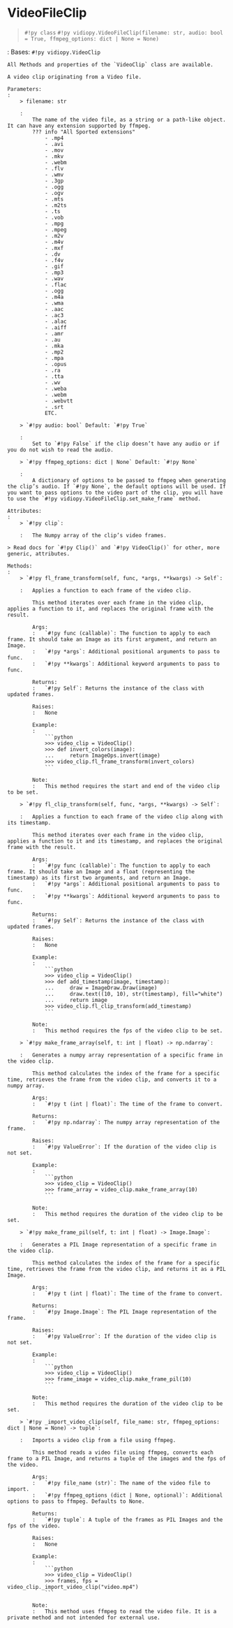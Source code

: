 # VideoFileClip

> `#!py class` `#!py vidiopy.VideoFileClip(filename: str, audio: bool = True, ffmpeg_options: dict | None = None)`

:   Bases: `#!py vidiopy.VideoClip`

    All Methods and properties of the `VideoClip` class are available.

    A video clip originating from a Video file.

    Parameters:
    :   
        > filename: str
        
        :   
            The name of the video file, as a string or a path-like object. It can have any extension supported by ffmpeg.
            ??? info "All Sported extensions"
                - .mp4
                - .avi
                - .mov
                - .mkv
                - .webm
                - .flv
                - .wmv
                - .3gp
                - .ogg
                - .ogv
                - .mts
                - .m2ts
                - .ts
                - .vob
                - .mpg
                - .mpeg
                - .m2v
                - .m4v
                - .mxf
                - .dv
                - .f4v
                - .gif
                - .mp3
                - .wav
                - .flac
                - .ogg
                - .m4a
                - .wma
                - .aac
                - .ac3
                - .alac
                - .aiff
                - .amr
                - .au
                - .mka
                - .mp2
                - .mpa
                - .opus
                - .ra
                - .tta
                - .wv
                - .weba
                - .webm
                - .webvtt
                - .srt
                ETC.

        > `#!py audio: bool` Default: `#!py True`

        :   
            Set to `#!py False` if the clip doesn’t have any audio or if you do not wish to read the audio.

        > `#!py ffmpeg_options: dict | None` Default: `#!py None`

        :   
            A dictionary of options to be passed to ffmpeg when generating the clip’s audio. If `#!py None`, the default options will be used. If you want to pass options to the video part of the clip, you will have to use the `#!py vidiopy.VideoFileClip.set_make_frame` method.

    Attributes:
    :   
        > `#!py clip`:
        
        :   The Numpy array of the clip’s video frames.

    > Read docs for `#!py Clip()` and `#!py VideoClip()` for other, more generic, attributes.

    Methods:
    :   
        > `#!py fl_frame_transform(self, func, *args, **kwargs) -> Self`:

        :   Applies a function to each frame of the video clip.

            This method iterates over each frame in the video clip, applies a function to it, and replaces the original frame with the result.

            Args:
            :   `#!py func (callable)`: The function to apply to each frame. It should take an Image as its first argument, and return an Image.
            :   `#!py *args`: Additional positional arguments to pass to func.
            :   `#!py **kwargs`: Additional keyword arguments to pass to func.

            Returns:
            :   `#!py Self`: Returns the instance of the class with updated frames.

            Raises:
            :   None

            Example:
            :   
                ```python
                >>> video_clip = VideoClip()
                >>> def invert_colors(image):
                ...     return ImageOps.invert(image)
                >>> video_clip.fl_frame_transform(invert_colors)
                ```

            Note:
            :   This method requires the start and end of the video clip to be set.

        > `#!py fl_clip_transform(self, func, *args, **kwargs) -> Self`:

        :   Applies a function to each frame of the video clip along with its timestamp.

            This method iterates over each frame in the video clip, applies a function to it and its timestamp, and replaces the original frame with the result.

            Args:
            :   `#!py func (callable)`: The function to apply to each frame. It should take an Image and a float (representing the timestamp) as its first two arguments, and return an Image.
            :   `#!py *args`: Additional positional arguments to pass to func.
            :   `#!py **kwargs`: Additional keyword arguments to pass to func.

            Returns:
            :   `#!py Self`: Returns the instance of the class with updated frames.

            Raises:
            :   None

            Example:
            :   
                ```python
                >>> video_clip = VideoClip()
                >>> def add_timestamp(image, timestamp):
                ...     draw = ImageDraw.Draw(image)
                ...     draw.text((10, 10), str(timestamp), fill="white")
                ...     return image
                >>> video_clip.fl_clip_transform(add_timestamp)
                ```

            Note:
            :   This method requires the fps of the video clip to be set.

        > `#!py make_frame_array(self, t: int | float) -> np.ndarray`:

        :   Generates a numpy array representation of a specific frame in the video clip.

            This method calculates the index of the frame for a specific time, retrieves the frame from the video clip, and converts it to a numpy array.

            Args:
            :   `#!py t (int | float)`: The time of the frame to convert.

            Returns:
            :   `#!py np.ndarray`: The numpy array representation of the frame.

            Raises:
            :   `#!py ValueError`: If the duration of the video clip is not set.

            Example:
            :   
                ```python
                >>> video_clip = VideoClip()
                >>> frame_array = video_clip.make_frame_array(10)
                ```

            Note:
            :   This method requires the duration of the video clip to be set.
        
        > `#!py make_frame_pil(self, t: int | float) -> Image.Image`:

        :   Generates a PIL Image representation of a specific frame in the video clip.

            This method calculates the index of the frame for a specific time, retrieves the frame from the video clip, and returns it as a PIL Image.

            Args:
            :   `#!py t (int | float)`: The time of the frame to convert.

            Returns:
            :   `#!py Image.Image`: The PIL Image representation of the frame.

            Raises:
            :   `#!py ValueError`: If the duration of the video clip is not set.

            Example:
            :   
                ```python
                >>> video_clip = VideoClip()
                >>> frame_image = video_clip.make_frame_pil(10)
                ```

            Note:
            :   This method requires the duration of the video clip to be set.
        
        > `#!py _import_video_clip(self, file_name: str, ffmpeg_options: dict | None = None) -> tuple`:

        :   Imports a video clip from a file using ffmpeg.

            This method reads a video file using ffmpeg, converts each frame to a PIL Image, and returns a tuple of the images and the fps of the video.

            Args:
            :   `#!py file_name (str)`: The name of the video file to import.
            :   `#!py ffmpeg_options (dict | None, optional)`: Additional options to pass to ffmpeg. Defaults to None.

            Returns:
            :   `#!py tuple`: A tuple of the frames as PIL Images and the fps of the video.

            Raises:
            :   None

            Example:
            :   
                ```python
                >>> video_clip = VideoClip()
                >>> frames, fps = video_clip._import_video_clip("video.mp4")
                ```

            Note:
            :   This method uses ffmpeg to read the video file. It is a private method and not intended for external use.
        